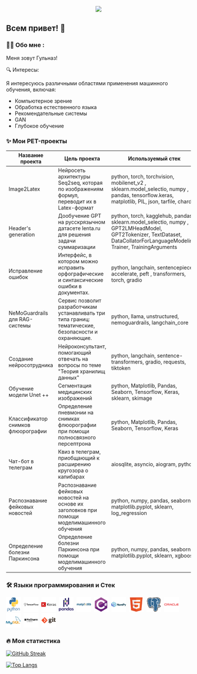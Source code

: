 <div id="header" align="center">
  <img src="https://i.giphy.com/media/v1.Y2lkPTc5MGI3NjExeTl6ODhoZnUzYmRsMHhkZmI0cXRlaTk2cDBia2lwdnhvM2czNG5kNyZlcD12MV9pbnRlcm5hbF9naWZfYnlfaWQmY3Q9Zw/ua7vVw9awZKWwLSYpW/giphy.gif" width="300"/>
</div>

## Всем привет! 👋
### :woman_technologist: Обо мне :
Меня зовут Гульназ!

🔍 Интересы:

Я интересуюсь различными областями применения машинного обучения, включая:
* Компьютерное зрение  
* Обработка естественного языка  
* Рекомендательные системы
* GAN
* Глубокое обучение

### :sparkles: Мои PET-проекты
 
 | Название проекта | Цель проекта | Используемый стек | Ссылка на репозиторий | 
| --- | --- |--- | --- |
| Image2Latex| Нейросеть архитектуры Seq2seq, которая по изображениям формул, переводит их в Latex-формат| python, torch, torchvision, mobilenet_v2 , sklearn.model_selectio, numpy , pandas, tensorflow.keras, matplotlib, PIL, json, tarfile, chardet | https://github.com/GulnazaS/image2latex|
|Header's generation| Дообучение GPT на русскрязычном датасете lenta.ru для решения задачи суммаризации| python, torch, kagglehub, pandas , sklearn.model_selectio, numpy , GPT2LMHeadModel, GPT2Tokenizer, TextDataset, DataCollatorForLanguageModeling, Trainer, TrainingArguments|https://github.com/GulnazaS/Header-s-generation|
| Исправление ошибок| Интерфейс, в котором можно исправить орфографические и синтаксические ошибки в документах.| python, langchain, sentencepiece accelerate, peft , transformers, torch, gradio | https://github.com/GulnazaS/Deploy_model |
| NeMoGuardrails для RAG-системы| Сервис позволит разработчикам устанавливать три типа границ: тематические, безопасности и охраняющие.| python, llama, unstructured, nemoguardrails, langchain_core | https://github.com/GulnazaS/NeMoGuardrails-for-RAG-systems |
| Создание нейросотрудника| Нейроконсультант, помогающий отвечать на вопросы по теме "Теория хранилищ данных"| python, langchain, sentence-transformers, gradio, requests, tiktoken | https://github.com/GulnazaS/NeuroEmployee |
| Обучение модели Unet ++| Сегментация медицинских изображений | python, Matplotlib, Pandas, Seaborn, Tensorflow, Keras, sklearn, skimage | https://github.com/GulnazaS/Unet-learning |
| Классификатор снимков флюорографии | Определение пневмонии на снимках флюорографии при помощи полносвязного персептрона | python, Matplotlib, Pandas, Seaborn, Tensorflow, Keras |https://github.com/GulnazaS/test_case |
| Чат-бот в телеграм | Квиз в телеграм, приобщающий к расширению кругозора о капибарах | aiosqlite, asyncio, aiogram, python | https://github.com/GulnazaS/capy_bot/tree/master |
| Распознавание фейковых новостей | Распознавание фейковых новостей на основе их заголовков при помощи моделимашинного обучения | python, numpy, pandas, seaborn, matplotlib.pyplot, sklearn, log_regression | https://github.com/GulnazaS/Fake-or-real-news|
| Определение болезни Паркинсона |  Определение болезни Паркинсона при помощи моделимашинного обучения  | python, numpy, pandas, seaborn, matplotlib.pyplot, sklearn, xgboost | https://github.com/GulnazaS/parkinsons-disease-detector |
  
### :hammer_and_wrench: Языки программирования и Стек
<div>
  <img src="https://github.com/devicons/devicon/blob/master/icons/python/python-original-wordmark.svg" title="Python" alt="Python" width="40" height="40"/>&nbsp;
  <img src="https://github.com/devicons/devicon/blob/master/icons/tensorflow/tensorflow-line-wordmark.svg" title="Tensorflow" alt="Tensorflow" width="40" height="40"/>&nbsp;
  <img src="https://github.com/devicons/devicon/blob/master/icons/keras/keras-original-wordmark.svg" title="Keras" alt="Keras" width="40" height="40"/>&nbsp;
  <img src="https://github.com/devicons/devicon/blob/master/icons/pandas/pandas-original-wordmark.svg" title="Pandas" alt="Pandas" width="40" height="40"/>&nbsp;
  <img src="https://github.com/devicons/devicon/blob/master/icons/matplotlib/matplotlib-original-wordmark.svg" title="Matplotlib" alt="Matplotlib" width="40" height="40"/>&nbsp;
  <img src="https://github.com/devicons/devicon/blob/master/icons/csharp/csharp-original.svg" title="C#" alt="C# " width="40" height="40"/>&nbsp;
  <img src="https://github.com/devicons/devicon/blob/master/icons/numpy/numpy-original-wordmark.svg"  title="Numpy" alt="Numpy" width="40" height="40"/>&nbsp;
  <img src="https://github.com/devicons/devicon/blob/master/icons/html5/html5-original.svg" title="HTML5" alt="HTML" width="40" height="40"/>&nbsp;
  <img src="https://github.com/devicons/devicon/blob/master/icons/postgresql/postgresql-original.svg" title="Postgresql" alt="Postgresql" width="40" height="40"/>&nbsp;
  <img src="https://github.com/devicons/devicon/blob/master/icons/oracle/oracle-original.svg" title="Oracle" alt="Oracle" width="40" height="40"/>&nbsp;
  <img src="https://github.com/devicons/devicon/blob/master/icons/mysql/mysql-original-wordmark.svg" title="MySQL"  alt="MySQL" width="40" height="40"/>&nbsp;
  <img src="https://github.com/devicons/devicon/blob/master/icons/pycharm/pycharm-original-wordmark.svg" title="PyCharm" alt="PyCharm" width="40" height="40"/>&nbsp;
  <img src="https://github.com/devicons/devicon/blob/master/icons/git/git-original-wordmark.svg" title="Git" **alt="Git" width="40" height="40"/>
</div>

### :fire: Моя статистика
[![GitHub Streak](http://github-readme-streak-stats.herokuapp.com?user=GulnazaS&theme=light&background=000000)](https://git.io/streak-stats)

[![Top Langs](https://github-readme-stats.vercel.app/api/top-langs/?username=GulnazaS&layout=compact&theme=vision-friendly-dark)](https://github.com/anuraghazra/github-readme-stats)
